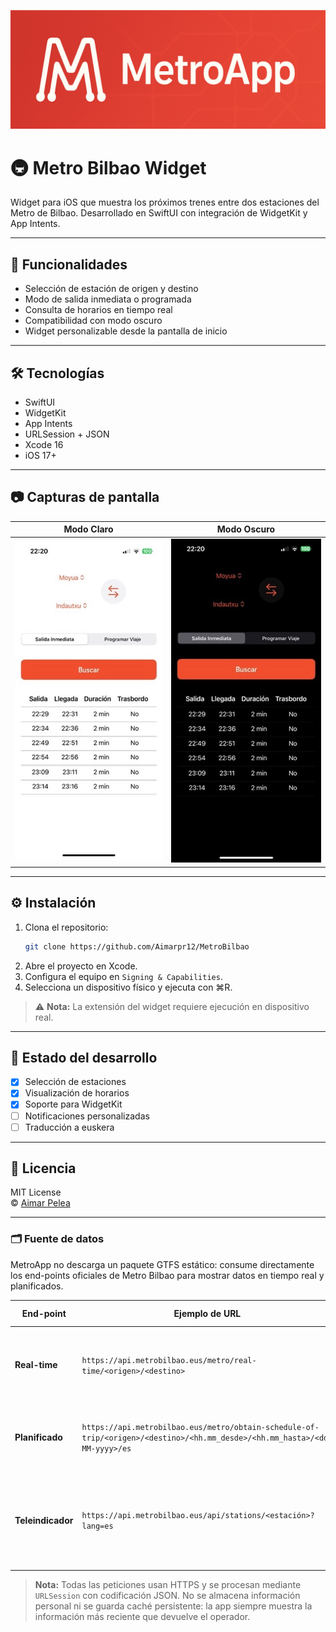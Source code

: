 ![light](Docs/MetroBanner.jpeg)

# 🚇 Metro Bilbao Widget

Widget para iOS que muestra los próximos trenes entre dos estaciones del Metro de Bilbao. Desarrollado en SwiftUI con integración de WidgetKit y App Intents.

---

## 📲 Funcionalidades

- Selección de estación de origen y destino  
- Modo de salida inmediata o programada  
- Consulta de horarios en tiempo real  
- Compatibilidad con modo oscuro  
- Widget personalizable desde la pantalla de inicio

---

## 🛠️ Tecnologías

- SwiftUI  
- WidgetKit  
- App Intents  
- URLSession + JSON  
- Xcode 16  
- iOS 17+

---

## 📷 Capturas de pantalla

| Modo Claro | Modo Oscuro |
|------------|-------------|
| ![light](Docs/light.jpeg) | ![dark](Docs/dark.jpeg) |

---

## ⚙️ Instalación

1. Clona el repositorio:
   ```bash
   git clone https://github.com/Aimarpr12/MetroBilbao
   ```
2. Abre el proyecto en Xcode.
3. Configura el equipo en `Signing & Capabilities`.
4. Selecciona un dispositivo físico y ejecuta con ⌘R.

> ⚠️ **Nota:** La extensión del widget requiere ejecución en dispositivo real.

---

## 🧪 Estado del desarrollo

- [x] Selección de estaciones  
- [x] Visualización de horarios  
- [x] Soporte para WidgetKit  
- [ ] Notificaciones personalizadas  
- [ ] Traducción a euskera  

---

## 📄 Licencia

MIT License  
© [Aimar Pelea](https://github.com/Aimarpr12)

---

### 🗂️ Fuente de datos

MetroApp no descarga un paquete GTFS estático: consume directamente los
end-points oficiales de Metro Bilbao para mostrar datos en tiempo real
y planificados.

| End-point | Ejemplo de URL | Qué devuelve | Uso dentro de la app |
|-----------|----------------|--------------|----------------------|
| **Real-time** | `https://api.metrobilbao.eus/metro/real-time/<origen>/<destino>` | Próximos trenes entre dos estaciones (horarios en < 10 min). | Vista “Salida inmediata” y Widget “Próximos Trenes”. |
| **Planificado** | `https://api.metrobilbao.eus/metro/obtain-schedule-of-trip/<origen>/<destino>/<hh.mm_desde>/<hh.mm_hasta>/<dd-MM-yyyy>/es` | Horario oficial para cualquier franja y fecha. | Vista “Programar viaje”. |
| **Teleindicador** | `https://api.metrobilbao.eus/api/stations/<estación>?lang=es` | Mismo texto que aparece en los paneles del andén (destino, minutos y hora). | Vista “Teleindicador” para una estación concreta. |

> **Nota:** Todas las peticiones usan HTTPS y se procesan mediante `URLSession` con
> codificación JSON. No se almacena información personal ni se guarda caché
> persistente: la app siempre muestra la información más reciente que
> devuelve el operador.
